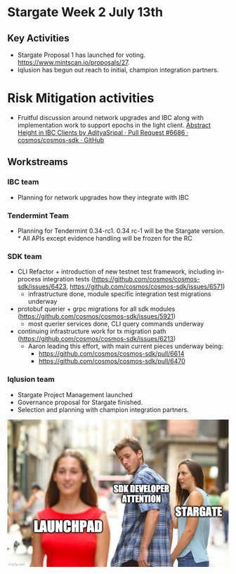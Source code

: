 # Stargate Week  2 July 13th

## Key Activities

* Stargate Proposal 1 has launched for voting. https://www.mintscan.io/proposals/27.
* Iqlusion has begun out reach to initial, champion integration partners.


# Risk Mitigation activities
* Fruitful discussion around network upgrades and IBC along with implementation work to support epochs in the light client.
[Abstract Height in IBC Clients by AdityaSripal · Pull Request #6686 · cosmos/cosmos-sdk · GitHub](https://github.com/cosmos/cosmos-sdk/pull/6686)


## Workstreams

### IBC team
* Planning for network upgrades how they integrate with IBC
### Tendermint Team
* Planning for Tendermint 0.34-rc1. 0.34 rc-1 will be the Stargate version. * All APIs except evidence handling will be frozen for the RC
### SDK team

- CLI Refactor + introduction of new testnet test framework, including in-process integration tests (https://github.com/cosmos/cosmos-sdk/issues/6423, https://github.com/cosmos/cosmos-sdk/issues/6571)
  - infrastructure done, module specific integration test migrations underway
- protobuf querier + grpc migrations for all sdk modules (https://github.com/cosmos/cosmos-sdk/issues/5921)
  - most querier services done, CLI query commands underway
- continuing infrastructure work for tx migration path (https://github.com/cosmos/cosmos-sdk/issues/6213)
  - Aaron leading this effort, with main current pieces underway being:
    - https://github.com/cosmos/cosmos-sdk/pull/6614
    - https://github.com/cosmos/cosmos-sdk/pull/6470


### Iqlusion team
* Stargate Project Management launched
* Governance proposal for Stargate finished.
* Selection and planning with champion integration partners.


![Distracted Devs](memes/distracted_devs.jpg)

